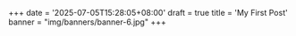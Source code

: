 +++
date = '2025-07-05T15:28:05+08:00'
draft = true
title = 'My First Post'
banner = "img/banners/banner-6.jpg"
+++
